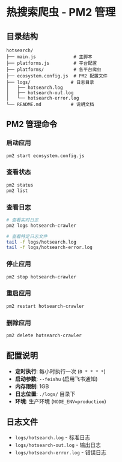 # 热搜索爬虫 - PM2 管理

## 目录结构
```
hotsearch/
├── main.js              # 主脚本
├── platforms.js         # 平台配置
├── platforms/           # 各平台爬虫
├── ecosystem.config.js  # PM2 配置文件
├── logs/               # 日志目录
│   ├── hotsearch.log
│   ├── hotsearch-out.log
│   └── hotsearch-error.log
└── README.md           # 说明文档
```

## PM2 管理命令

### 启动应用
```bash
pm2 start ecosystem.config.js
```

### 查看状态
```bash
pm2 status
pm2 list
```

### 查看日志
```bash
# 查看实时日志
pm2 logs hotsearch-crawler

# 查看特定日志文件
tail -f logs/hotsearch.log
tail -f logs/hotsearch-error.log
```

### 停止应用
```bash
pm2 stop hotsearch-crawler
```

### 重启应用
```bash
pm2 restart hotsearch-crawler
```

### 删除应用
```bash
pm2 delete hotsearch-crawler
```

## 配置说明

- **定时执行**: 每小时执行一次 (`0 * * * *`)
- **启动参数**: `--feishu` (启用飞书通知)
- **内存限制**: 1GB
- **日志位置**: `./logs/` 目录下
- **环境**: 生产环境 (`NODE_ENV=production`)

## 日志文件

- `logs/hotsearch.log` - 标准日志
- `logs/hotsearch-out.log` - 输出日志  
- `logs/hotsearch-error.log` - 错误日志 